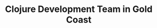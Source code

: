 ---
title: Clojure Development Team in Gold Coast
permalink: /landings/locations/gold-coast/developer/clojure
technology: Clojure
location: Gold Coast
---